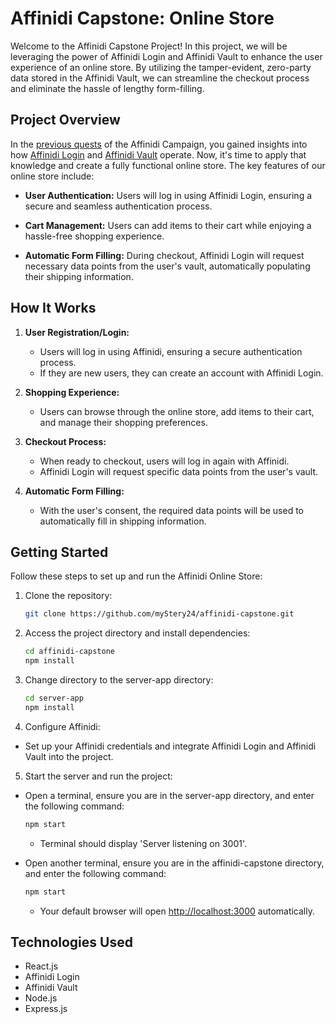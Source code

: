 # Affinidi Capstone: Online Store

Welcome to the Affinidi Capstone Project! In this project, we will be leveraging the power of Affinidi Login and Affinidi Vault to enhance the user experience of an online store. By utilizing the tamper-evident, zero-party data stored in the Affinidi Vault, we can streamline the checkout process and eliminate the hassle of lengthy form-filling.

## Project Overview

In the [previous quests](https://github.com/myStery24/affinidi) of the Affinidi Campaign, you gained insights into how [Affinidi Login](https://portal.affinidi.com/login) and [Affinidi Vault](https://docs.affinidi.com/docs/affinidi-vault/) operate. Now, it's time to apply that knowledge and create a fully functional online store. The key features of our online store include:

- **User Authentication:** Users will log in using Affinidi Login, ensuring a secure and seamless authentication process.

- **Cart Management:** Users can add items to their cart while enjoying a hassle-free shopping experience.

- **Automatic Form Filling:** During checkout, Affinidi Login will request necessary data points from the user's vault, automatically populating their shipping information.

## How It Works

1. **User Registration/Login:**
   - Users will log in using Affinidi, ensuring a secure authentication process.
   - If they are new users, they can create an account with Affinidi Login.

2. **Shopping Experience:**
   - Users can browse through the online store, add items to their cart, and manage their shopping preferences.

3. **Checkout Process:**
   - When ready to checkout, users will log in again with Affinidi.
   - Affinidi Login will request specific data points from the user's vault.

4. **Automatic Form Filling:**
   - With the user's consent, the required data points will be used to automatically fill in shipping information.

## Getting Started

Follow these steps to set up and run the Affinidi Online Store:

1. Clone the repository:

   ```bash
   git clone https://github.com/myStery24/affinidi-capstone.git
   ```

2. Access the project directory and install dependencies:

   ```bash
   cd affinidi-capstone
   npm install
   ```

3. Change directory to the server-app directory:

   ```bash
   cd server-app
   npm install
   ```

4. Configure Affinidi:
- Set up your Affinidi credentials and integrate Affinidi Login and Affinidi Vault into the project.

5. Start the server and run the project:
- Open a terminal, ensure you are in the server-app directory, and enter the following command:
 
    ```bash
    npm start
    ```
    - Terminal should display 'Server listening on 3001'.
- Open another terminal, ensure you are in the affinidi-capstone directory, and enter the following command:
    ```bash
    npm start
    ```
    - Your default browser will open [http://localhost:3000](http://localhost:3000) automatically.

## Technologies Used

- React.js
- Affinidi Login
- Affinidi Vault
- Node.js
- Express.js